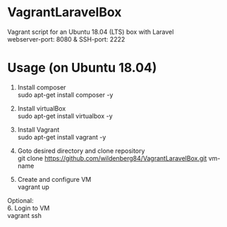 # VagrantLaravelBox
Vagrant script for an Ubuntu 18.04 (LTS) box with Laravel  
webserver-port: 8080 & SSH-port: 2222

# Usage (on Ubuntu 18.04)
1. Install composer  
sudo apt-get install composer -y

2. Install virtualBox  
sudo apt-get install virtualbox -y

3. Install Vagrant  
sudo apt-get install vagrant -y

4. Goto desired directory and clone repository  
git clone https://github.com/wildenberg84/VagrantLaravelBox.git vm-name

5. Create and configure VM  
vagrant up

Optional:  
6. Login to VM  
vagrant ssh
